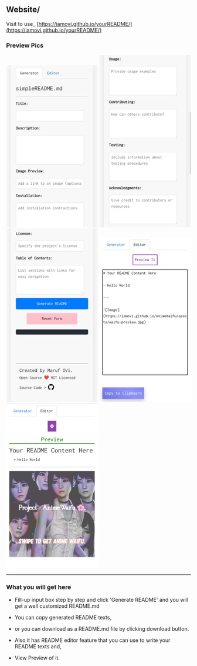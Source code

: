 ## Website/

Visit to use_ [https://iamovi.github.io/yourREADME/](https://iamovi.github.io/yourREADME/)

### Preview Pics

<img src="previews/i.jpg" alt="Image 1" width="250"/>

<img src="previews/ii.jpg" alt="Image 2" width="250"/>

<img src="previews/iii.jpg" alt="Image 3" width="250"/>

<img src="previews/iv.jpg" alt="Image 4" width="250"/>

<img src="previews/v.jpg" alt="Image 5" width="250"/>

---

### What you will get here
- Fill-up input box step by step and click 'Generate README' and you will get a well customized README.md

- You can copy generated README texts,

- or you can download as a README.md file by clicking download button.

- Also it has README editor feature that you can use to write your README texts and,

- View Preview of it.